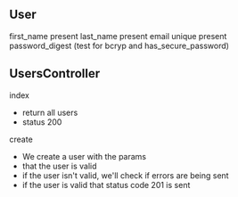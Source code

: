 
User
---
first_name present
last_name present
email unique present
password_digest (test for bcryp and has_secure_password)

UsersController
---

index
  - return all users
  - status 200

create
  - We create a user with the params
  - that the user is valid
  - if the user isn't valid, we'll check if errors are being sent
  - if the user is valid that status code 201 is sent